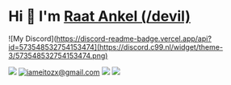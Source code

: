 # Hi 👋 I'm [Raat Ankel (/devil)](https://rajat-ankel.github.io)

![My Discord](https://discord-readme-badge.vercel.app/api?id=573548532754153474](https://discord.c99.nl/widget/theme-3/573548532754153474.png)

[![](https://img.shields.io/badge/portfolio-000000?style=for-the-badge&logo=About.me&logoColor=white
)](https://eitozx.com)
[![iameitozx@gmail.com](https://img.shields.io/badge/Gmail-D14836?style=for-the-badge&logo=gmail&logoColor=white
)](mailto:iameitozx@gmail.com)
[![](https://img.shields.io/badge/LinkedIn-0077B5?style=for-the-badge&logo=linkedin&logoColor=white)](https://www.linkedin.com/in/eitozx/)
[![](https://img.shields.io/badge/Discord-5865F2?style=for-the-badge&logo=discord&logoColor=white)](https://discord.com/users/981649911151992832)
